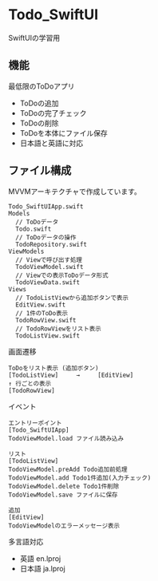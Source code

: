 # Todo_SwiftUI

SwiftUIの学習用


## 機能

最低限のToDoアプリ

* ToDoの追加
* ToDoの完了チェック
* ToDoの削除
* ToDoを本体にファイル保存
* 日本語と英語に対応


## ファイル構成

MVVMアーキテクチャで作成しています。

```
Todo_SwiftUIApp.swift
Models
  // ToDoデータ
  Todo.swift
  // ToDoデータの操作
  TodoRepository.swift
ViewModels
  // Viewで呼び出す処理
  TodoViewModel.swift
  // Viewでの表示ToDoデータ形式
  TodoViewData.swift
Views
  // TodoListViewから追加ボタンで表示
  EditView.swift
  // 1件のToDo表示
  TodoRowView.swift
  // TodoRowViewをリスト表示
  TodoListView.swift
```

画面遷移
```
ToDoをリスト表示 (追加ボタン)
[TodoListView]     →     [EditView]
↑ 行ごとの表示
[TodoRowView]
```

イベント
```
エントリーポイント
[Todo_SwiftUIApp]
TodoViewModel.load ファイル読み込み

リスト
[TodoListView]
TodoViewModel.preAdd Todo追加前処理
TodoViewModel.add Todo1件追加(入力チェック)
TodoViewModel.delete Todo1件削除
TodoViewModel.save ファイルに保存

追加
[EditView]
TodoViewModelのエラーメッセージ表示
```

多言語対応
* 英語 en.lproj
* 日本語 ja.lproj
